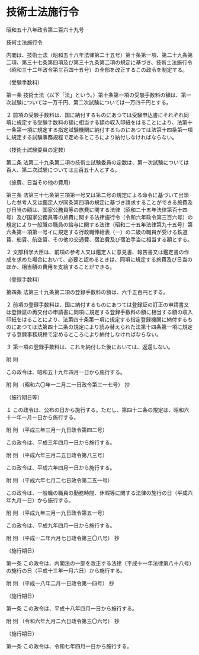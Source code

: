 # 技術士法施行令

昭和五十八年政令第二百六十九号

技術士法施行令

内閣は、技術士法（昭和五十八年法律第二十五号）第十条第一項、第二十九条第二項、第三十七条第四項及び第三十九条第二項の規定に基づき、技術士法施行令（昭和三十二年政令第三百四十五号）の全部を改正するこの政令を制定する。

（受験手数料）

第一条 技術士法（以下「法」という。）第十条第一項の受験手数料の額は、第一次試験については一万千円、第二次試験については一万四千円とする。

２ 前項の受験手数料は、国に納付するものにあつては受験申込書にそれぞれ同項に規定する受験手数料の額に相当する額の収入印紙をはることにより、法第十一条第一項に規定する指定試験機関に納付するものにあつては法第十四条第一項に規定する試験事務規程で定めるところにより納付しなければならない。

（技術士試験委員の定数）

第二条 法第二十九条第二項の技術士試験委員の定数は、第一次試験については百人、第二次試験については三百五十人とする。

（旅費、日当その他の費用）

第三条 法第三十七条第三項第一号又は第二号の規定による命令に基づいて出頭した参考人又は鑑定人が同条第四項の規定に基づき請求することができる旅費及び日当の額は、国家公務員等の旅費に関する法律（昭和二十五年法律第百十四号）及び国家公務員等の旅費に関する法律施行令（令和六年政令第三百六号）の規定により一般職の職員の給与に関する法律（昭和二十五年法律第九十五号）第六条第一項第一号イに規定する行政職俸給表（一）の二級の職員が受ける鉄道賃、船賃、航空賃、その他の交通費、宿泊費及び宿泊手当に相当する額とする。

２ 文部科学大臣は、前項の参考人又は鑑定人に意見書、報告書又は鑑定書の作成を求めた場合において、必要と認めるときは、同項に規定する旅費及び日当のほか、相当額の費用を支給することができる。

（登録手数料）

第四条 法第三十九条第二項の登録手数料の額は、六千五百円とする。

２ 前項の登録手数料は、国に納付するものにあつては登録証の訂正の申請書又は登録証の再交付の申請書に同項に規定する登録手数料の額に相当する額の収入印紙をはることにより、法第四十条第一項に規定する指定登録機関に納付するものにあつては法第四十二条の規定により読み替えられた法第十四条第一項に規定する登録事務規程で定めるところにより納付しなければならない。

３ 第一項の登録手数料は、これを納付した後においては、返還しない。

附 則

この政令は、昭和五十九年四月一日から施行する。

附 則 （昭和六〇年一二月二一日政令第三一七号） 抄

（施行期日等）

１ この政令は、公布の日から施行する。ただし、第四十二条の規定は、昭和六十一年一月一日から施行する。

附 則 （平成三年三月一九日政令第四二号）

この政令は、平成三年四月一日から施行する。

附 則 （平成六年三月二五日政令第八三号）

この政令は、平成六年四月一日から施行する。

附 則 （平成六年七月二七日政令第二五一号）

この政令は、一般職の職員の勤務時間、休暇等に関する法律の施行の日（平成六年九月一日）から施行する。

附 則 （平成九年三月一九日政令第五一号）

この政令は、平成九年四月一日から施行する。

附 則 （平成一二年六月七日政令第三〇八号） 抄

（施行期日）

第一条 この政令は、内閣法の一部を改正する法律（平成十一年法律第八十八号）の施行の日（平成十三年一月六日）から施行する。

附 則 （平成一八年二月一日政令第一四号） 抄

（施行期日）

第一条 この政令は、平成十八年四月一日から施行する。

附 則 （令和六年九月二六日政令第三〇六号） 抄

（施行期日）

第一条 この政令は、令和七年四月一日から施行する。
